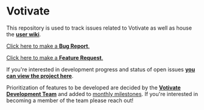 Votivate
=================================

This repository is used to track issues related to Votivate as well as house the **[user wiki](https://github.com/WorkingFamilies/votivate/wiki)**.

[Click here to make a **Bug Report**.](https://github.com/WorkingFamilies/votivate-dev/issues/new?assignees=codygordon&labels=bug&template=bug-report.md&title=)

[Click here to make a **Feature Request**.](https://github.com/WorkingFamilies/votivate-dev/issues/new?assignees=&labels=enhancement&template=feature-request.md&title=)


If you're interested in development progress and status of open issues **[you can view the project here](https://github.com/orgs/WorkingFamilies/projects/2)**.

Prioritization of features to be developed are decided by the **[Votivate Development Team]( https://github.com/orgs/WorkingFamilies/teams/votivate-dev/members)** and added to [monthly milestones](https://github.com/WorkingFamilies/votivate/milestones). If you're interested in becoming a member of the team please reach out!
